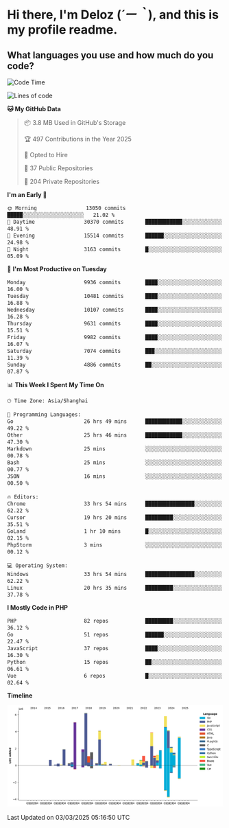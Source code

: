 # **Hi there, I'm Deloz (*´ー｀*), and this is my profile readme.**

## **What languages you use and how much do you code?**

<!--START_SECTION:waka-->
![Code Time](http://img.shields.io/badge/Code%20Time-5%2C802%20hrs%2054%20mins-blue)

![Lines of code](https://img.shields.io/badge/From%20Hello%20World%20I%27ve%20Written-52.7%20million%20lines%20of%20code-blue)

**🐱 My GitHub Data** 

> 📦 3.8 MB Used in GitHub's Storage 
 > 
> 🏆 497 Contributions in the Year 2025
 > 
> 💼 Opted to Hire
 > 
> 📜 37 Public Repositories 
 > 
> 🔑 204 Private Repositories 
 > 
**I'm an Early 🐤** 

```text
🌞 Morning                13050 commits       █████░░░░░░░░░░░░░░░░░░░░   21.02 % 
🌆 Daytime                30370 commits       ████████████░░░░░░░░░░░░░   48.91 % 
🌃 Evening                15514 commits       ██████░░░░░░░░░░░░░░░░░░░   24.98 % 
🌙 Night                  3163 commits        █░░░░░░░░░░░░░░░░░░░░░░░░   05.09 % 
```
📅 **I'm Most Productive on Tuesday** 

```text
Monday                   9936 commits        ████░░░░░░░░░░░░░░░░░░░░░   16.00 % 
Tuesday                  10481 commits       ████░░░░░░░░░░░░░░░░░░░░░   16.88 % 
Wednesday                10107 commits       ████░░░░░░░░░░░░░░░░░░░░░   16.28 % 
Thursday                 9631 commits        ████░░░░░░░░░░░░░░░░░░░░░   15.51 % 
Friday                   9982 commits        ████░░░░░░░░░░░░░░░░░░░░░   16.07 % 
Saturday                 7074 commits        ███░░░░░░░░░░░░░░░░░░░░░░   11.39 % 
Sunday                   4886 commits        ██░░░░░░░░░░░░░░░░░░░░░░░   07.87 % 
```


📊 **This Week I Spent My Time On** 

```text
🕑︎ Time Zone: Asia/Shanghai

💬 Programming Languages: 
Go                       26 hrs 49 mins      ████████████░░░░░░░░░░░░░   49.22 % 
Other                    25 hrs 46 mins      ████████████░░░░░░░░░░░░░   47.30 % 
Markdown                 25 mins             ░░░░░░░░░░░░░░░░░░░░░░░░░   00.78 % 
Bash                     25 mins             ░░░░░░░░░░░░░░░░░░░░░░░░░   00.77 % 
JSON                     16 mins             ░░░░░░░░░░░░░░░░░░░░░░░░░   00.50 % 

🔥 Editors: 
Chrome                   33 hrs 54 mins      ████████████████░░░░░░░░░   62.22 % 
Cursor                   19 hrs 20 mins      █████████░░░░░░░░░░░░░░░░   35.51 % 
GoLand                   1 hr 10 mins        █░░░░░░░░░░░░░░░░░░░░░░░░   02.15 % 
PhpStorm                 3 mins              ░░░░░░░░░░░░░░░░░░░░░░░░░   00.12 % 

💻 Operating System: 
Windows                  33 hrs 54 mins      ████████████████░░░░░░░░░   62.22 % 
Linux                    20 hrs 35 mins      █████████░░░░░░░░░░░░░░░░   37.78 % 
```

**I Mostly Code in PHP** 

```text
PHP                      82 repos            █████████░░░░░░░░░░░░░░░░   36.12 % 
Go                       51 repos            ██████░░░░░░░░░░░░░░░░░░░   22.47 % 
JavaScript               37 repos            ████░░░░░░░░░░░░░░░░░░░░░   16.30 % 
Python                   15 repos            ██░░░░░░░░░░░░░░░░░░░░░░░   06.61 % 
Vue                      6 repos             █░░░░░░░░░░░░░░░░░░░░░░░░   02.64 % 
```



**Timeline**

![Lines of Code chart](https://raw.githubusercontent.com/deloz/deloz/main/assets/bar_graph.png)


 Last Updated on 03/03/2025 05:16:50 UTC
<!--END_SECTION:waka-->
